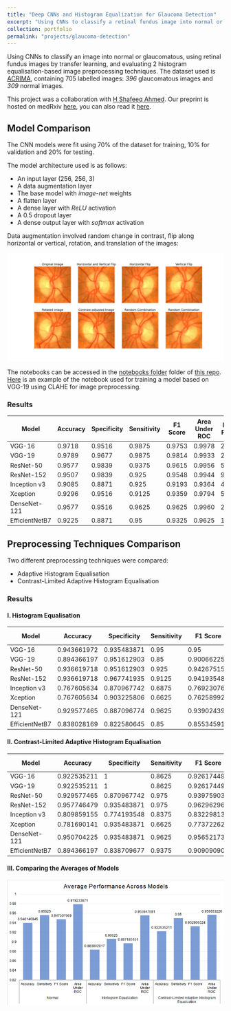 ```yaml
---
title: "Deep CNNs and Histogram Equalization for Glaucoma Detection"
excerpt: "Using CNNs to classify a retinal fundus image into normal or glaucomatous, using transfer learning.<br/><img src='https://raw.githubusercontent.com/ashishkulkarnii/glaucoma-classification/refs/heads/main/TeX-source/images/transformations.png'>"
collection: portfolio
permalink: "projects/glaucoma-detection"
---
```


Using CNNs to classify an image into normal or glaucomatous, using retinal fundus images by transfer learning, and evaluating 2 histogram equalisation-based image preprocessing techniques. 
The dataset used is [ACRIMA](https://figshare.com/s/c2d31f850af14c5b5232), containing 705 labelled images: _396_ glaucomatous images and _309_ normal images.

This project was a collaboration with [H Shafeeq Ahmed](https://orcid.org/0000-0003-1671-8474).
Our preprint is hosted on medRxiv [here](https://doi.org/10.1101/2024.10.25.24316109), you can also read it [here](/files/glaucoma-detection-preprint.pdf).


## Model Comparison

The CNN models were fit using 70% of the dataset for training, 10% for validation and 20% for testing.

The model architecture used is as follows:

- An input layer (256, 256, 3)
- A data augmentation layer
- The base model with _image-net_ weights
- A flatten layer
- A dense layer with _ReLU_ activation
- A 0.5 dropout layer
- A dense output layer with _softmax_ activation

Data augmentation involved random change in contrast, flip along horizontal or vertical, rotation, and translation of the images:

![Image augmentation](https://raw.githubusercontent.com/ashishkulkarnii/glaucoma-classification/refs/heads/main/TeX-source/images/transformations.png)

The notebooks can be accessed in the [notebooks folder](https://github.com/ashishkulkarnii/glaucoma-classification/tree/main/notebooks) folder of [this repo](https://github.com/ashishkulkarnii/glaucoma-classification).
[Here](https://github.com/ashishkulkarnii/glaucoma-classification/blob/main/notebooks/v16/clahe/clahe.ipynb) is an example of the notebook used for training a model based on VGG-19 using CLAHE for image preprocessing.


### Results

|     Model             |     Accuracy    |     Specificity    |     Sensitivity    |     F1 Score    |     Area Under ROC    |     Number of Parameters    |
|-----------------------|-----------------|--------------------|--------------------|-----------------|-----------------------|-----------------------------|
|     VGG-16            |     0.9718      |     0.9516         |     0.9875         |     0.9753      |     0.9978            |     23104066             |
|     VGG-19            |     0.9789      |     0.9677         |     0.9875         |     0.9814      |     0.9933            |     28413762             |
|     ResNet-50         |     0.9577      |     0.9839         |     0.9375         |     0.9615      |     0.9956            |     57142914             |
|     ResNet-152        |     0.9507      |     0.9839         |     0.925          |     0.9548      |     0.9944            |     91926146             |
|     Inception v3      |     0.9085      |     0.8871         |     0.925          |     0.9193      |     0.9364            |     40677922             |
|     Xception          |     0.9296      |     0.9516         |     0.9125         |     0.9359      |     0.9794            |     54416682             |
|     DenseNet-121      |     0.9577      |     0.9516         |     0.9625         |     0.9625      |     0.9960            |     23815490             |
|     EfficientNetB7    |     0.9225      |     0.8871         |     0.95           |     0.9325      |     0.9625            |     106041497            |


## Preprocessing Techniques Comparison

Two different preprocessing techniques were compared:
- Adaptive Histogram Equalisation
- Contrast-Limited Adaptive Histogram Equalisation


### Results

#### I. Histogram Equalisation

| Model          | Accuracy    | Specificity | Sensitivity | F1 Score    | Area Under ROC | Number of Parameters |
|----------------|-------------|-------------|-------------|-------------|----------------|----------------------|
| VGG-16         | 0.943661972 | 0.935483871 | 0.95        | 0.95        | 0.993548387    | 23104066             |
| VGG-19         | 0.894366197 | 0.951612903 | 0.85        | 0.900662252 | 0.978427419    | 28413762             |
| ResNet-50      | 0.936619718 | 0.951612903 | 0.925       | 0.942675159 | 0.991935484    | 57142914             |
| ResNet-152     | 0.936619718 | 0.967741935 | 0.9125      | 0.941935484 | 0.98891129     | 91926146             |
| Inception v3   | 0.767605634 | 0.870967742 | 0.6875      | 0.769230769 | 0.846774194    | 40677922             |
| Xception       | 0.767605634 | 0.903225806 | 0.6625      | 0.762589928 | 0.898387097    | 54416682             |
| DenseNet-121   | 0.929577465 | 0.887096774 | 0.9625      | 0.93902439  | 0.985080645    | 23815490             |
| EfficientNetB7 | 0.838028169 | 0.822580645 | 0.85        | 0.855345912 | 0.926814516    | 106041497            |


#### II. Contrast-Limited Adaptive Histogram Equalisation

| Model          | Accuracy    | Specificity | Sensitivity | F1 Score    | Area Under ROC | Number of Parameters |
|----------------|-------------|-------------|-------------|-------------|----------------|----------------------|
| VGG-16         | 0.922535211 | 1           | 0.8625      | 0.926174497 | 0.996572581    | 23104066             |
| VGG-19         | 0.922535211 | 1           | 0.8625      | 0.926174497 | 0.996572581    | 28413762             |
| ResNet-50      | 0.929577465 | 0.870967742 | 0.975       | 0.939759036 | 0.983770161    | 57142914             |
| ResNet-152     | 0.957746479 | 0.935483871 | 0.975       | 0.962962963 | 0.994153226    | 91926146             |
| Inception v3   | 0.809859155 | 0.774193548 | 0.8375      | 0.832298137 | 0.91733871     | 40677922             |
| Xception       | 0.781690141 | 0.935483871 | 0.6625      | 0.773722628 | 0.921169355    | 54416682             |
| DenseNet-121   | 0.950704225 | 0.935483871 | 0.9625      | 0.956521739 | 0.987701613    | 23815490             |
| EfficientNetB7 | 0.894366197 | 0.838709677 | 0.9375      | 0.909090909 | 0.925604839    | 106041497            |


#### III. Comparing the Averages of Models

![Graph comparing the average performance of models across the preprocessing techniques](https://raw.githubusercontent.com/ashishkulkarnii/glaucoma-classification/main/TeX-source/images/performance.png)
